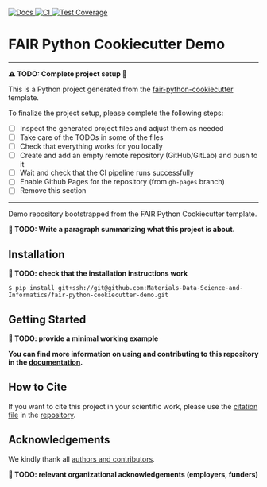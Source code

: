 [
![Docs](https://img.shields.io/badge/read-docs-success)
](https://materials-data-science-and-informatics.github.io/fair-python-cookiecutter-demo)
[
![CI](https://img.shields.io/github/actions/workflow/status/Materials-Data-Science-and-Informatics/fair-python-cookiecutter-demo/ci.yml?branch=main&label=ci)
](https://github.com/Materials-Data-Science-and-Informatics/fair-python-cookiecutter-demo/actions/workflows/ci.yml)
[
![Test Coverage](https://materials-data-science-and-informatics.github.io/fair-python-cookiecutter-demo/main/coverage_badge.svg)
](https://materials-data-science-and-informatics.github.io/fair-python-cookiecutter-demo/main/coverage)

<!-- --8<-- [start:abstract] -->
# FAIR Python Cookiecutter Demo

----
**:warning: TODO: Complete project setup :construction:**

This is a Python project generated from the
[fair-python-cookiecutter](https://github.com/Materials-Data-Science-and-Informatics/fair-python-cookiecutter)
template.

To finalize the project setup, please complete the following steps:

- [ ] Inspect the generated project files and adjust them as needed
- [ ] Take care of the TODOs in some of the files
- [ ] Check that everything works for you locally
- [ ] Create and add an empty remote repository (GitHub/GitLab) and push to it
- [ ] Wait and check that the CI pipeline runs successfully
- [ ] Enable Github Pages for the repository (from `gh-pages` branch)
- [ ] Remove this section
----

Demo repository bootstrapped from the FAIR Python Cookiecutter template.

**:construction: TODO: Write a paragraph summarizing what this project is about.**

<!-- --8<-- [end:abstract] -->
<!-- --8<-- [start:quickstart] -->

## Installation

**:construction: TODO: check that the installation instructions work**

```
$ pip install git+ssh://git@github.com:Materials-Data-Science-and-Informatics/fair-python-cookiecutter-demo.git
```

## Getting Started


**:construction: TODO: provide a minimal working example**

<!-- --8<-- [end:quickstart] -->

**You can find more information on using and contributing to this repository in the
[documentation](https://materials-data-science-and-informatics.github.io/fair-python-cookiecutter-demo/main).**

<!-- --8<-- [start:citation] -->

## How to Cite

If you want to cite this project in your scientific work,
please use the [citation file](https://citation-file-format.github.io/)
in the [repository](https://github.com/Materials-Data-Science-and-Informatics/fair-python-cookiecutter-demo/blob/main/CITATION.cff).

<!-- --8<-- [end:citation] -->
<!-- --8<-- [start:acknowledgements] -->

## Acknowledgements

We kindly thank all
[authors and contributors](https://materials-data-science-and-informatics.github.io/fair-python-cookiecutter-demo/latest/credits).

**:construction: TODO: relevant organizational acknowledgements (employers, funders)**

<!-- --8<-- [end:acknowledgements] -->
